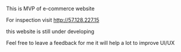 This is MVP of e-commerce website

For inspection visit http://57.128.227.15

this website is still under developing 

Feel free to leave a feedback for me it will help a lot to improve UI/UX
